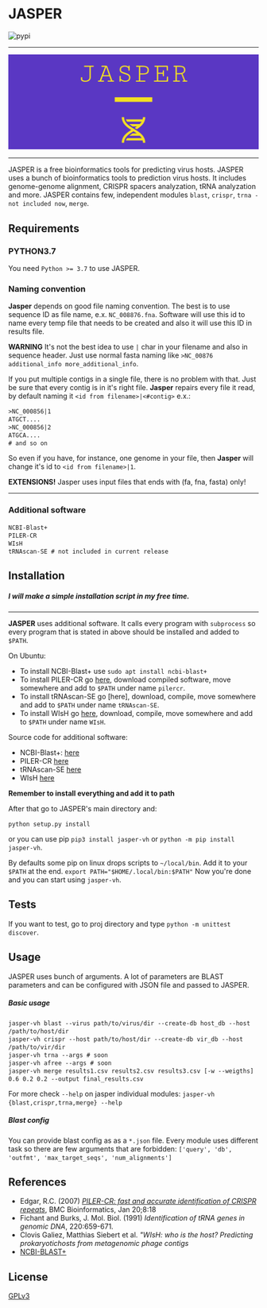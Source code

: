 # JASPER
![pypi](https://img.shields.io/pypi/v/jasper-vh.svg?branch=master)

------------

![JASPER LOGO](https://github.com/777moneymaker/jasper/blob/main/logo.png?raw=true)

------------

JASPER is a free bioinformatics tools for predicting virus hosts. 
JASPER uses a bunch of bioinformatics tools to prediction virus hosts. It includes genome-genome alignment, CRISPR spacers analyzation, tRNA analyzation and more.
JASPER contains few, independent modules `blast`, `crispr`, `trna - not included now`, `merge`.

## Requirements
### PYTHON3.7

You need `Python >= 3.7` to use JASPER.

### Naming convention
**Jasper** depends on good file naming convention. The best is to use sequence ID as file name, e.x. `NC_008876.fna`. Software will use this id to name every temp file that needs to be created and also it will use this ID in results file.

**WARNING** It's not the best idea to use `|` char in your filename and also in sequence header. Just use normal fasta naming like `>NC_00876 additional_info more_additional_info`.

If you put multiple contigs in a single file, there is no problem with that. Just be sure that every contig is in it's right file. **Jasper** repairs every file it read, by default naming it `<id from filename>|<#contig>` e.x.:
```
>NC_000856|1
ATGCT....
>NC_000856|2
ATGCA....
# and so on
```
So even if you have, for instance, one genome in your file, then **Jasper** will change it's id to `<id from filename>|1`.

**EXTENSIONS!** Jasper uses input files that ends with (fa, fna, fasta) only!

------------

### Additional software
```
NCBI-Blast+
PILER-CR
WIsH
tRNAscan-SE # not included in current release
```
## Installation
##### *I will make a simple installation script in my free time.*

------------

**JASPER** uses additional software. It calls every program with `subprocess` so every program that is stated in above should be installed and added to `$PATH`. 

On Ubuntu:
* To install NCBI-Blast+ use `sudo apt install ncbi-blast+`
* To install PILER-CR go [here](http://www.drive5.com/pilercr/), download compiled software, move somewhere and add to `$PATH` under name `pilercr`.
* To install tRNAscan-SE go [here], download, compile, move somewhere and add to `$PATH` under name `tRNAscan-SE`.
* To install WIsH go [here](https://github.com/soedinglab/WIsH), download, compile, move somewhere and add to `$PATH` under name `WIsH`.

Source code for additional software:
* NCBI-Blast+: [here](https://www.ncbi.nlm.nih.gov/books/NBK279671/)
* PILER-CR [here](http://www.drive5.com/pilercr/)
* tRNAscan-SE [here](http://lowelab.ucsc.edu/tRNAscan-SE/)
* WIsH [here](https://github.com/soedinglab/WIsH)

**Remember to install everything and add it to path**

After that go to JASPER's main directory and:
```
python setup.py install
```

or you can use pip `pip3 install jasper-vh` or `python -m pip install jasper-vh`.

By defaults some pip on linux drops scripts to `~/local/bin`. Add it to your `$PATH` at the end.
`export PATH="$HOME/.local/bin:$PATH"`
Now you're done and you can start using `jasper-vh`.

## Tests
If you want to test, go to proj directory and type `python -m unittest discover`.

## Usage
JASPER uses bunch of arguments. A lot of parameters are BLAST parameters and can be configured with JSON file and passed to JASPER.

##### Basic usage
```
jasper-vh blast --virus path/to/virus/dir --create-db host_db --host /path/to/host/dir
jasper-vh crispr --host path/to/host/dir --create-db vir_db --host /path/to/vir/dir
jasper-vh trna --args # soon
jasper-vh afree --args # soon
jasper-vh merge results1.csv results2.csv results3.csv [-w --weigths] 0.6 0.2 0.2 --output final_results.csv 
```

For more check `--help` on jasper individual modules: `jasper-vh  {blast,crispr,trna,merge} --help`

##### Blast config
You can provide blast config as as a `*.json` file.
Every module uses different task so there are few arguments that are forbidden:
`['query', 'db', 'outfmt', 'max_target_seqs', 'num_alignments']`

## References
* Edgar, R.C. (2007) [*PILER-CR: fast and accurate identification of CRISPR repeats*](http://www.ncbi.nlm.nih.gov/pubmed/17239253), BMC Bioinformatics, Jan 20;8:18
* Fichant and Burks, J. Mol. Biol. (1991) *Identification of tRNA genes in genomic DNA*, 220:659-671.
* Clovis Galiez, Matthias Siebert et al. *"WIsH: who is the host? Predicting prokaryotichosts from metagenomic phage contigs*
* [NCBI-BLAST+](https://www.ncbi.nlm.nih.gov/books/NBK279690/)

## License
[GPLv3](https://www.gnu.org/licenses/gpl-3.0.html)

